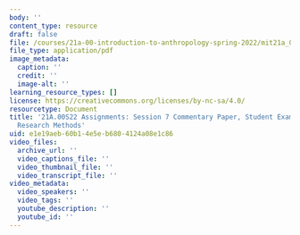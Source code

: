 ```yaml
---
body: ''
content_type: resource
draft: false
file: /courses/21a-00-introduction-to-anthropology-spring-2022/mit21a_00s22_sess7paper_ex1.pdf
file_type: application/pdf
image_metadata:
  caption: ''
  credit: ''
  image-alt: ''
learning_resource_types: []
license: https://creativecommons.org/licenses/by-nc-sa/4.0/
resourcetype: Document
title: '21A.00S22 Assignments: Session 7 Commentary Paper, Student Example 1: Anthropological
  Research Methods'
uid: e1e19aeb-60b1-4e5e-b680-4124a08e1c86
video_files:
  archive_url: ''
  video_captions_file: ''
  video_thumbnail_file: ''
  video_transcript_file: ''
video_metadata:
  video_speakers: ''
  video_tags: ''
  youtube_description: ''
  youtube_id: ''
---
```

